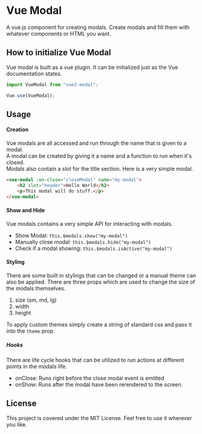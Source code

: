# Vue Modal
A vue.js component for creating modals. Create modals and fill them with whatever components or HTML you want.

## How to initialize Vue Modal
Vue modal is built as a vue plugin. It can be initialized just as the Vue documentation states.

```javascript
import VueModal from "vue2-modal";

Vue.use(VueModal);
```
## Usage

#### Creation
Vue modals are all accessed and run through the name that is given to a modal.<br>
A modal can be created by giving it a name and a function to run when it's closed.<br>
Modals also contain a slot for the title section. Here is a very simple modal.
```HTML
<vue-modal :on-close="closeModal" name="my-modal">
    <h2 slot="header">Hello World</h2>
    <p>This modal will do stuff.</p>
</vue-modal>
```

#### Show and Hide
Vue modals contains a very simple API for interacting with modals.
- Show Modal: `this.$modals.show("my-modal")`
- Manually close modal: `this.$modals.hide("my-modal")`
- Check if a modal showing:  `this.$modals.isActive("my-modal")`

#### Styling
There are some built in stylings that can be changed or a manual theme can also be applied.
There are three props which are used to change the size of the modals themselves.
1. size (sm, md, lg)
2. width
3. height

To apply custom themes simply create a string of standard css and pass it into the `theme` prop.

##### Hooks
There are life cycle hooks that can be utilized to run actions at different points in the modals life.
- onClose: Runs right before the close modal event is emitted
- onShow: Runs after the modal have been rerendered to the screen.

## License
This project is covered under the MIT License. Feel free to use it wherever you like.
